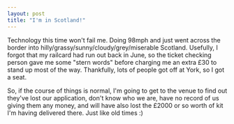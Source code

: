 ```yaml
---
layout: post
title: "I'm in Scotland!"
---
```

Technology this time won't fail me. Doing 98mph and just went across the
border into hilly/grassy/sunny/cloudy/grey/miserable Scotland. Usefully, I
forgot that my railcard had run out back in June, so the ticket checking
person gave me some "stern words" before charging me an extra £30 to stand up
most of the way. Thankfully, lots of people got off at York, so I got a seat.

So, if the course of things is normal, I'm going to get to the venue to find
out they've lost our application, don't know who we are, have no record of us
giving them any money, and will have also lost the £2000 or so worth of kit
I'm having delivered there. Just like old times :)
